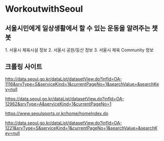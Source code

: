 # WorkoutwithSeoul

<h2>서울시민에게 일상생활에서 할 수 있는 운동을 알려주는 챗봇</h2>
1. 서울시 체육시설 정보
2. 서울시 공원/등산 정보
3. 서울시 체육 Community 정보


<h2>크롤링 사이트</h2>

http://data.seoul.go.kr/dataList/datasetView.do?infId=OA-1116&srvType=S&serviceKind=1&currentPageNo=1&searchValue=&searchKey=null

https://data.seoul.go.kr/dataList/datasetView.do?infId=OA-12962&srvType=A&serviceKind=1&currentPageNo=1

https://www.seoulsports.or.kr/home/homeIndex.do

http://data.seoul.go.kr/dataList/datasetView.do?infId=OA-1221&srvType=S&serviceKind=1&currentPageNo=1&searchValue=&searchKey=null
